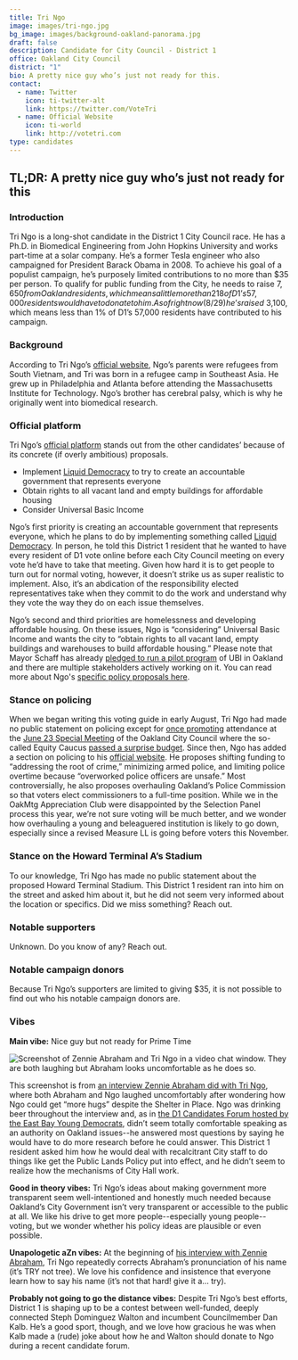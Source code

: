 ```yaml
---
title: Tri Ngo
image: images/tri-ngo.jpg
bg_image: images/background-oakland-panorama.jpg
draft: false
description: Candidate for City Council - District 1
office: Oakland City Council
district: "1"
bio: A pretty nice guy who’s just not ready for this.
contact:
  - name: Twitter
    icon: ti-twitter-alt
    link: https://twitter.com/VoteTri
  - name: Official Website
    icon: ti-world
    link: http://votetri.com
type: candidates
---
```

## TL;DR: A pretty nice guy who’s just not ready for this

### Introduction

Tri Ngo is a long-shot candidate in the District 1 City Council race. He has a Ph.D. in Biomedical Engineering from John Hopkins University and works part-time at a solar company. He’s a former Tesla engineer who also campaigned for President Barack Obama in 2008. To achieve his goal of a populist campaign, he’s purposely limited contributions to no more than $35 per person. To qualify for public funding from the City, he needs to raise $7,650 from Oakland residents, which means a little more than 218 of D1’s 57,000 residents would have to donate to him. As of right now (8/29) he’s raised ~$3,100, which means less than 1% of D1’s 57,000 residents have contributed to his campaign.

### Background

According to Tri Ngo’s [official website](https://www.votetri.com/about-tri.html), Ngo’s parents were refugees from South Vietnam, and Tri was born in a refugee camp in Southeast Asia. He grew up in Philadelphia and Atlanta before attending the Massachusetts Institute for Technology. Ngo’s brother has cerebral palsy, which is why he originally went into biomedical research.

### Official platform

Tri Ngo’s [official platform](https://www.votetri.com/issues.html) stands out from the other candidates’ because of its concrete (if overly ambitious) proposals.

* Implement [Liquid Democracy](https://medium.com/organizer-sandbox/liquid-democracy-true-democracy-for-the-21st-century-7c66f5e53b6f) to try to create an accountable government that represents everyone
* Obtain rights to all vacant land and empty buildings for affordable housing
* Consider Universal Basic Income

Ngo’s first priority is creating an accountable government that represents everyone, which he plans to do by implementing something called [Liquid Democracy](https://medium.com/organizer-sandbox/liquid-democracy-true-democracy-for-the-21st-century-7c66f5e53b6f). In person, he told this District 1 resident that he wanted to have every resident of D1 vote online before each City Council meeting on every vote he’d have to take that meeting. Given how hard it is to get people to turn out for normal voting, however, it doesn’t strike us as super realistic to implement. Also, it’s an abdication of the responsibility elected representatives take when they commit to do the work and understand why they vote the way they do on each issue themselves.

Ngo’s second and third priorities are homelessness and developing affordable housing. On these issues, Ngo is “considering” Universal Basic Income and wants the city to “obtain rights to all vacant land, empty buildings and warehouses to build affordable housing.” Please note that Mayor Schaff has already [pledged to run a pilot program](https://www.google.com/amp/s/sanfrancisco.cbslocal.com/2020/07/01/mayor-schaaf-launching-universal-basic-income-pilot-program-to-help-low-income-oakland-residents/amp/) of UBI in Oakland and there are multiple stakeholders actively working on it. You can read more about Ngo's [specific policy proposals here](https://www.votetri.com/issues.html).

### Stance on policing

When we began writing this voting guide in early August, Tri Ngo had made no public statement on policing except for [once promoting](https://twitter.com/VoteTri/status/1277045312104759296?s=20) attendance at the [June 23 Special Meeting](http://oakland.granicus.com/MediaPlayer.php?view_id=2&clip_id=3674) of the Oakland City Council where the so-called Equity Caucus [passed a surprise budget](https://www.patreon.com/posts/fy-20-21-oakland-38578789). Since then, Ngo has added a section on policing to his [official website](https://www.votetri.com/issues.html). He proposes shifting funding to “addressing the root of crime,” minimizing armed police, and limiting police overtime because “overworked police officers are unsafe.” Most controversially, he also proposes overhauling Oakland’s Police Commission so that voters elect commissioners to a full-time position. While we in the OakMtg Appreciation Club were disappointed by the Selection Panel process this year, we’re not sure voting will be much better, and we wonder how overhauling a young and beleaguered institution is likely to go down, especially since a revised Measure LL is going before voters this November.

### Stance on the Howard Terminal A’s Stadium

To our knowledge, Tri Ngo has made no public statement about the proposed Howard Terminal Stadium. This District 1 resident ran into him on the street and asked him about it, but he did not seem very informed about the location or specifics. Did we miss something? Reach out.

### Notable supporters

Unknown. Do you know of any? Reach out.

### Notable campaign donors

Because Tri Ngo’s supporters are limited to giving $35, it is not possible to find out who his notable campaign donors are.

### Vibes

**Main vibe:** Nice guy but not ready for Prime Time

![Screenshot of Zennie Abraham and Tri Ngo in a video chat window. They are both laughing but Abraham looks uncomfortable as he does so.](https://lh4.googleusercontent.com/amKQRNKUA4dPMri76MGvslBOgZVLXk88pxMXVBxXiaEIEA0gdpadf_U-A07zkRuHjAJHyYDdBfHcjgQFjzuLXyCKtKP3qC-DA8Snd_JWFG1rFjn6gwtjGY16DjphcL1vIzxtElMe)

This screenshot is from [an interview Zennie Abraham did with Tri Ngo](https://youtu.be/RlXunWFstBs?t=314), where both Abraham and Ngo laughed uncomfortably after wondering how Ngo could get “more hugs” despite the Shelter in Place. Ngo was drinking beer throughout the interview and, as in [the D1 Candidates Forum hosted by the East Bay Young Democrats](https://www.facebook.com/watch/live/?v=1155979171417987&ref=watch_permalink), didn’t seem totally comfortable speaking as an authority on Oakland issues--he answered most questions by saying he would have to do more research before he could answer. This District 1 resident asked him how he would deal with recalcitrant City staff to do things like get the Public Lands Policy put into effect, and he didn’t seem to realize how the mechanisms of City Hall work.

**Good in theory vibes:** Tri Ngo’s ideas about making government more transparent seem well-intentioned and honestly much needed because Oakland’s City Government isn’t very transparent or accessible to the public at all. We like his drive to get more people--especially young people--voting, but we wonder whether his policy ideas are plausible or even possible.

**Unapologetic aZn vibes:** At the beginning of [his interview with Zennie Abraham](https://youtu.be/RlXunWFstBs?t=314), Tri Ngo repeatedly corrects Abraham’s pronunciation of his name (it’s TRY not tree). We love his confidence and insistence that everyone learn how to say his name (it’s not that hard! give it a… try).

**Probably not going to go the distance vibes:** Despite Tri Ngo’s best efforts, District 1 is shaping up to be a contest between well-funded, deeply connected Steph Dominguez Walton and incumbent Councilmember Dan Kalb. He’s a good sport, though, and we love how gracious he was when Kalb made a (rude) joke about how he and Walton should donate to Ngo during a recent candidate forum.